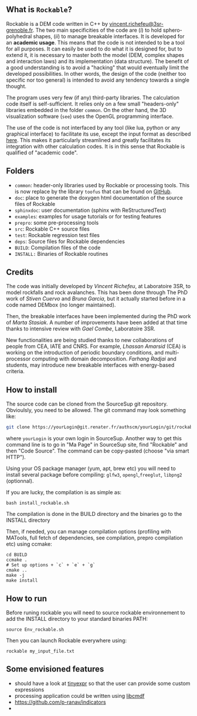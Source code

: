 ## What is `Rockable`?  

Rockable is a DEM code written in C++ by <vincent.richefeu@3sr-grenoble.fr>. The two main specificities of the code are (_i_) to hold sphero-polyhedral shapes, (_ii_) to manage breakable interfaces. It is developed for an **academic usage**. This means that the code is not intended to be a tool for all purposes. It can easily be used to do what it is designed for, but to extend it, it is necessary to master both the model (DEM, complex shapes and interaction laws) and its implementation (data structure). The benefit of a good understanding is to avoid a "hacking" that would eventually limit the developed possibilities. In other words, the design of the code (neither too specific nor too general) is intended to avoid any tendency towards a single thought.

The program uses very few (if any) third-party libraries. The calculation code itself is self-sufficient. It relies only on a few small "headers-only" libraries embedded in the folder `common`. On the other hand, the 3D visualization software (`see`) uses the OpenGL programming interface.

The use of the code is not interfaced by any tool (like lua, python or any graphical interface) to facilitate its use, except the input format as described [here](https://richefeu.gitbook.io/cdm/dem/format-of-configuration-files-conf-files). This makes it particularly streamlined and greatly facilitates its integration with other calculation codes. It is in this sense that Rockable is qualified of "academic code".

## Folders

* `common`: header-only libraries used by Rockable or processing tools. This is now replace by the library `toofus` that can be found on [GitHub](https://richefeu.github.io/toofus/).
* `doc`: place to generate the doxygen html documentation of the source files of Rockable
* `sphinxdoc`: user documentation (sphinx with ReStructuredText)
* `examples`: examples for usage tutorials or for testing features
* `prepro`: some pre-processing tools
* `src`: Rockable C++ source files
* `test`: Rockable regression test files
* `deps`: Source files for Rockable dependencies
* `BUILD`: Compilation files of the code
* `INSTALL:` Binaries of Rockable routines

## Credits

The code was initially developed by _Vincent Richefeu_, at Laboratoire 3SR, to model rockfalls and rock avalanches. This has been done through The PhD work of _Stiven Cuervo_ and _Bruna Garcia_, but it actually started before in a code named DEMbox (no longer maintained).

Then, the breakable interfaces have been implemented during the PhD work of _Marta Stasiak_. A number of improvements have been added at that time thanks to intensive review with _Gael Combe_, Laboratoire 3SR.

New functionalities are being studied thanks to new collaborations of people from CEA, IATE and CNRS. For example, _Lhassan Amarsid_ (CEA) is working on the introduction of periodic boundary conditions, and multi-processor computing with domain decomposition. _Farhang Radjai_ and students, may introduce new breakable interfaces with energy-based criteria. 

## How to install

The source code can be cloned from the SourceSup git repository. Obvioulsly, you need to be allowed. The git command may look something like:

```sh
git clone https://yourLogin@git.renater.fr/authscm/yourLogin/git/rockable/rockable.git
```

where `yourLogin` is your own login in SourceSup. Another way to get this command line is to go in "Ma Page" in SourceSup site, find "Rockable" and then "Code Source". The command can be copy-pasted (choose "via smart HTTP").

Using your OS package manager (yum, apt, brew etc) you will need to install several package before compiling: `glfw3`, `opengl`,`freeglut`, `libpng2` (optionnal).

If you are lucky, the compilation is as simple as:
```
bash install_rockable.sh
```
The compilation is done in the BUILD directory and the binaries go to the INSTALL directory

Then, if needed, you can manage compilation options (profiling with MATools, full fetch of dependencies, see compilation, prepro compilation etc) using ccmake: 
```
cd BUILD
ccmake .
# Set up options + `c` + `e` + `g`
cmake ..
make -j
make install 
```

## How to run 

Before runing rockable you will need to source rockable environnement to add the INSTALL directory to your standard binaries PATH:
```
source Env_rockable.sh
``` 

Then you can launch Rockable everywhere using:
```
rockable my_input_file.txt
```


## Some envisioned features

- should have a look at [tinyexpr](https://github.com/codeplea/tinyexpr) so that the user can provide some custom expressions
- processing application could be written using [libcmdf](https://github.com/ronen25/libcmdf)
- https://github.com/p-ranav/indicators
- 
